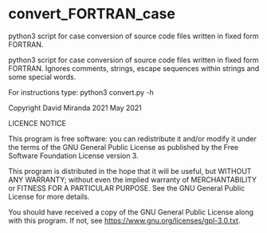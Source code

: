 # convert_FORTRAN_case
python3 script for case conversion of source code files written in fixed form FORTRAN.


 python3 script for case conversion of source code files written in
 fixed form FORTRAN. Ignores comments, strings, escape
 sequences within strings and some special words.

 For instructions type: python3 convert.py -h

 Copyright David Miranda 2021
 May 2021





 LICENCE NOTICE

 This program is free software: you can redistribute it and/or
 modify it under the terms of the GNU General Public License as
 published by the Free Software Foundation License version 3.

 This program is distributed in the hope that it will be useful,
 but WITHOUT ANY WARRANTY; without even the implied warranty of
 MERCHANTABILITY or FITNESS FOR A PARTICULAR PURPOSE.
 See the GNU General Public License for more details.

 You should have received a copy of the
 GNU General Public License along with this program.
 If not, see <https://www.gnu.org/licenses/gpl-3.0.txt>.

